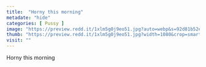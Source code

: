 ```yaml
---
title:  "Horny this morning"
metadate: "hide"
categories: [ Pussy ]
image: "https://preview.redd.it/1xlm5g0j9eo51.jpg?auto=webp&s=92d81b52e7d6602ded44b0851f53332b93bc885d"
thumb: "https://preview.redd.it/1xlm5g0j9eo51.jpg?width=1080&crop=smart&auto=webp&s=66e9fb0c9762e7238198c6a6cf7ad53d560666ea"
visit: ""
---
```

Horny this morning
